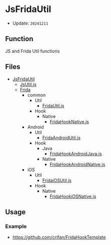 # JsFridaUtil

* Update: `20241211`

## Function

JS and Frida Util functions

## Files

* [JsFridaUtil](https://github.com/crifan/JsFridaUtil/)
  * [JsUtil.js](https://github.com/crifan/JsFridaUtil/blob/main/JsUtil.js)
  * [Frida](https://github.com/crifan/JsFridaUtil/tree/main/frida)
    * common
      * Util
        * [FridaUtil.js](https://github.com/crifan/JsFridaUtil/blob/main/frida/FridaUtil.js)
      * Hook
        * Native
          * [FridaHookNative.js](https://github.com/crifan/JsFridaUtil/blob/main/frida/FridaHookNative.js)
    * Android
      * Util
        * [FridaAndroidUtil.js](https://github.com/crifan/JsFridaUtil/blob/main/frida/FridaAndroidUtil.js)
      * Hook
        * Java
          * [FridaHookAndroidJava.js](https://github.com/crifan/JsFridaUtil/blob/main/frida/FridaHookAndroidJava.js)
        * Native
          * [FridaHookAndroidNative.js](https://github.com/crifan/JsFridaUtil/blob/main/frida/FridaHookAndroidNative.js)
    * iOS
      * Util
        * [FridaiOSUtil.js](https://github.com/crifan/JsFridaUtil/blob/main/frida/FridaiOSUtil.js)
      * Hook
        * Native
          * [FridaHookiOSNative.js](https://github.com/crifan/JsFridaUtil/blob/main/frida/FridaHookiOSNative.js)

## Usage

### Example

* https://github.com/crifan/FridaHookTemplate
